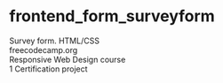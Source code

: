 # frontend_form_surveyform
Survey form. HTML/CSS  
freecodecamp.org  
Responsive Web Design course  
1 Certification project  

